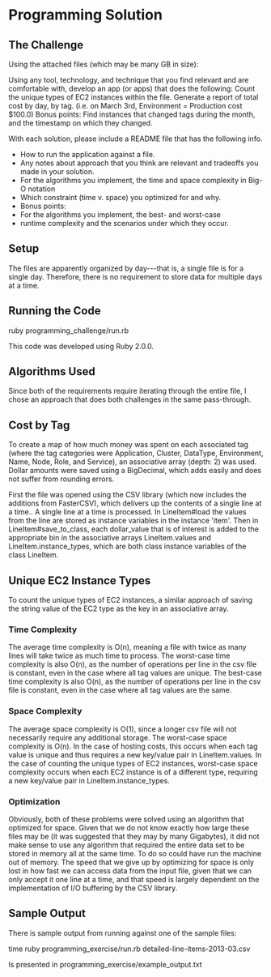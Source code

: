 Programming Solution
====================

The Challenge
-------------

Using the attached files (which may be many GB in size):

Using any tool, technology, and technique that you find relevant and are comfortable with, develop an app (or apps) that does the following:
  Count the unique types of EC2 instances within the file.
  Generate a report of total cost by day, by tag. (i.e. on March 3rd, Environment = Production cost $100.0)
Bonus points:
  Find instances that changed tags during the month, and the timestamp on which they changed.

With each solution, please include a README file that has the following info.

 * How to run the application against a file.
 * Any notes about approach that you think are relevant and tradeoffs you made in your solution.
 * For the algorithms you implement, the time and space complexity in Big-O notation
 * Which constraint (time v. space) you optimized for and why.
 * Bonus points:
 * For the algorithms you implement, the best- and worst-case
 * runtime complexity and the scenarios under which they occur.



Setup
-----

The files are apparently organized by day---that is, a single file is for a single day. Therefore, there is no requirement to store data for multiple days at a time. 

Running the Code
----------------

  ruby programming_challenge/run.rb <file>

This code was developed using Ruby 2.0.0.


Algorithms Used
---------------

Since both of the requirements require iterating through the entire file, I chose an approach that does both challenges in the same pass-through. 

## Cost by Tag
To create a map of how much money was spent on each associated tag (where the tag categories were Application, Cluster, DataType, Environment, Name, Node, Role, and Service), an associative array (depth: 2) was used. Dollar amounts were saved using a BigDecimal, which adds easily and does not suffer from rounding errors.

First the file was opened using the CSV library (which now includes the additions from FasterCSV), which delivers up the contents of a single line at a time.. A single line at a time is processed. In LineItem#load the values from the line are stored as instance variables in the instance 'item'. Then in LineItem#save_to_class, each dollar_value that is of interest is added to the appropriate bin in the associative arrays LineItem.values and LineItem.instance_types, which are both class instance variables of the class LineItem.


## Unique EC2 Instance Types
To count the unique types of EC2 instances, a similar approach of saving the string value of the EC2 type as the key in an associative array.


### Time Complexity
The average time complexity is O(n), meaning a file with twice as many lines will take twice as much time to process.
The worst-case time complexity is also O(n), as the number of operations per line in the csv file is constant, even in the case where all tag values are unique.
The best-case time complexity is also O(n), as the number of operations per line in the csv file is constant, even in the case where all tag values are the same.


### Space Complexity
The average space complexity is O(1), since a longer csv file will not necessarily require any additional storage. 
The worst-case space complexity is O(n). In the case of hosting costs, this occurs when each tag value is unique and thus requires a new key/value pair in LineItem.values. In the case of counting the unique types of EC2 instances, worst-case space complexity occurs when each EC2 instance is of a different type, requiring a new key/value pair in LineItem.instance_types. 

### Optimization
Obviously, both of these problems were solved using an algorithm that optimized for space. Given that we do not know exactly how large these files may be (it was suggested that they may by many Gigabytes), it did not make sense to use any algorithm that required the entire data set to be stored in memory all at the same time. To do so could have run the machine out of memory. The speed that we give up by optimizing for space is only lost in how fast we can access data from the input file, given that we can only accept it one line at a time, and that speed is largely dependent on the implementation of I/O buffering by the CSV library. 


Sample Output
-------------

There is sample output from running against one of the sample files:

  time ruby programming_exercise/run.rb  detailed-line-items-2013-03.csv

Is presented in programming_exercise/example_output.txt












